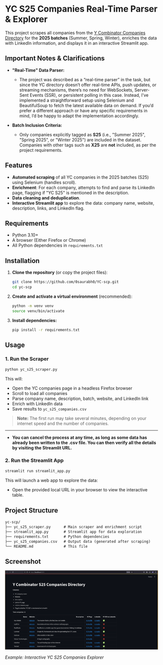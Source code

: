 # YC S25 Companies Real-Time Parser & Explorer

This project scrapes all companies from the [Y Combinator Companies Directory](https://www.ycombinator.com/companies) for the **2025 batches** (Summer, Spring, Winter), enriches the data with LinkedIn information, and displays it in an interactive Streamlit app.

## Important Notes & Clarifications

- **"Real-Time" Data Parser:**
  - The project was described as a “real-time parser” in the task, but since the YC directory doesn’t offer real-time APIs, push updates, or streaming mechanisms, there’s no need for WebSockets, Server-Sent Events (SSR), or persistent polling in this case. Instead, I’ve implemented a straightforward setup using Selenium and BeautifulSoup to fetch the latest available data on demand. If you’d prefer a different approach or have any specific requirements in mind, I’d be happy to adapt the implementation accordingly.

- **Batch Inclusion Criteria:**
  - Only companies explicitly tagged as **S25** (i.e., "Summer 2025", "Spring 2025", or "Winter 2025") are included in the dataset. Companies with other tags such as **X25** are **not** included, as per the project requirements.

## Features
- **Automated scraping** of all YC companies in the 2025 batches (S25) using Selenium (handles scroll).
- **Enrichment**: For each company, attempts to find and parse its LinkedIn page, flagging if "YC S25" is mentioned in the description.
- **Data cleaning and deduplication**.
- **Interactive Streamlit app** to explore the data: company name, website, description, links, and LinkedIn flag.

## Requirements
- Python 3.10+
- A browser (Either Firefox or Chrome)
- All Python dependencies in `requirements.txt`

## Installation
1. **Clone the repository** (or copy the project files):
   ```bash
   git clone https://github.com/0saurabh0/YC-scp.git
   cd yc-scp
   ```
2. **Create and activate a virtual environment** (recommended):
   ```bash
   python -m venv venv
   source venv/bin/activate
   ```
3. **Install dependencies:**
   ```bash
   pip install -r requirements.txt
   ```

## Usage

### 1. Run the Scraper
```bash
python yc_s25_scraper.py
```

This will:
- Open the YC companies page in a headless Firefox browser
- Scroll to load all companies
- Parse company name, description, batch, website, and LinkedIn link
- Enrich with LinkedIn data
- Save results to `yc_s25_companies.csv`


> **Note:** The first run may take several minutes, depending on your internet speed and the number of companies. 
---
- **You can cancel the process at any time, as long as some data has already been written to the .csv file. You can then verify all the details by visiting the Streamlit URL.**

### 2. Run the Streamlit App
```bash
streamlit run streamlit_app.py
```
This will launch a web app to explore the data:


- Open the provided local URL in your browser to view the interactive table.

## Project Structure

```
yc-scp/
├── yc_s25_scraper.py      # Main scraper and enrichment script
├── streamlit_app.py       # Streamlit app for data exploration
├── requirements.txt       # Python dependencies
├── yc_s25_companies.csv   # Output data (generated after scraping)
└── README.md              # This file
```

## Screenshot

![Streamlit App Screenshot](ss.png)

*Example: Interactive YC S25 Companies Explorer*
